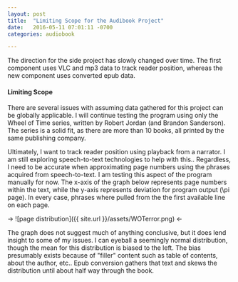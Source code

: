 ```yaml
---
layout: post
title:  "Limiting Scope for the Audibook Project"
date:   2016-05-11 07:01:11 -0700
categories: audiobook

---
```


The direction for the side project has slowly changed over time. The first
component uses VLC and mp3 data to track reader position, whereas the new
component uses converted epub data. 

#### Limiting Scope

There are several issues with assuming data gathered for this project can
be globally applicable. I will continue testing the program using only the
Wheel of Time series, written by Robert Jordan (and Brandon Sanderson). The
series is a solid fit, as there are more than 10 books, all printed by the
same publishing company. 

Ultimately, I want to track reader position using playback from a narrator. 
I am still exploring speech-to-text technologies to help with this.. 
Regardless, I need to be accurate when approximating page numbers using the
phrases acquired from speech-to-text. I am testing this aspect of the 
program manually for now. The x-axis of the graph below represents 
page numbers within the text, while the y-axis represents deviation for 
program output (\pi page). In every case, phrases where pulled from the the
first available line on each page.

-> ![page distribution]({{ site.url }}/assets/WOTerror.png) <-

The graph does not suggest much of anything conclusive, but it does lend
insight to some of my issues. I can eyeball a seemingly normal distribution,
though the mean for this distribution is biased to the left. The bias 
presumably exists because of "filler" content such as table of contents, 
about the author, etc.. Epub conversion gathers that text and skews the 
distribution until about half way through the book. 




